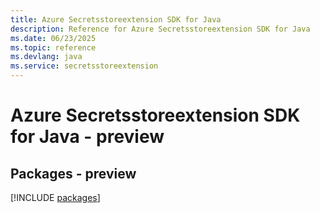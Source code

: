 ```yaml
---
title: Azure Secretsstoreextension SDK for Java
description: Reference for Azure Secretsstoreextension SDK for Java
ms.date: 06/23/2025
ms.topic: reference
ms.devlang: java
ms.service: secretsstoreextension
---
```

# Azure Secretsstoreextension SDK for Java - preview
## Packages - preview
[!INCLUDE [packages](secretsstoreextension-index.md)]